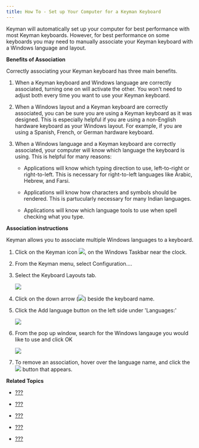 ```yaml
---
title: How To - Set up Your Computer for a Keyman Keyboard
---
```


Keyman will automatically set up your computer for best performance with
most Keyman keyboards. However, for best performance on some keyboards
you may need to manually associate your Keyman keyboard with a Windows
language and layout.

**Benefits of Association**

Correctly associating your Keyman keyboard has three main benefits.

1.  When a Keyman keyboard and Windows language are correctly
    associated, turning one on will activate the other. You won't need
    to adjust both every time you want to use your Keyman keyboard.

2.  When a Windows layout and a Keyman keyboard are correctly
    associated, you can be sure you are using a Keyman keyboard as it
    was designed. This is especially helpful if you are using a
    non-English hardware keyboard as your Windows layout. For example,
    if you are using a Spanish, French, or German hardware keyboard.

3.  When a Windows language and a Keyman keyboard are correctly
    associated, your computer will know which language the keyboard is
    using. This is helpful for many reasons:

    -   Applications will know which typing direction to use,
        left-to-right or right-to-left. This is necessary for
        right-to-left languages like Arabic, Hebrew, and Farsi.

    -   Applications will know how characters and symbols should be
        rendered. This is partucularly necessary for many Indian
        languages.

    -   Applications will know which language tools to use when spell
        checking what you type.

**Association instructions**

<div class="note">

Keyman allows you to associate multiple Windows languages to a keyboard.

</div>

1.  Click on the Keyman icon ![](desktop_images/icon-keyman.png), on the
    Windows Taskbar near the clock.

2.  From the Keyman menu, select Configuration….

3.  Select the Keyboard Layouts tab.

    ![](desktop_images/tab-keyboards.png)

4.  Click on the down arrow
    (![](desktop_images/keyboards-downarrow.png)) beside the keyboard
    name.

5.  Click the Add language button on the left side under 'Languages:'

    ![](desktop_images/tab-layout.png)

6.  From the pop up window, search for the Windows langauge you would
    like to use and click OK

    ![](desktop_images/language-association.png)

7.  To remove an association, hover over the language name, and click
    the ![](desktop_images/icon-uninstall.png) button that appears.

**Related Topics**

-   [???](#start_download-install_keyboard)

-   [???](#start_configure_office)

-   [???](#start_font)

-   [???](#start_rtl)

-   [???](#basic_enable_keyboard)
